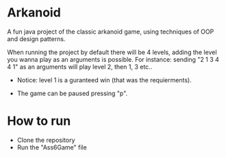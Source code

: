 # Arkanoid
A fun java project of the classic arkanoid game, using techniques of OOP and design patterns.

When running the project by default there will be 4 levels, adding the level you wanna play as an arguments is possible.
For instance: sending "2 1 3 4 4 1" as an arguments will play level 2, then 1, 3 etc..
* Notice: level 1 is a guranteed win (that was the requierments).

* The game can be paused pressing "p".
# How to run
- Clone the repository
- Run the "Ass6Game" file
